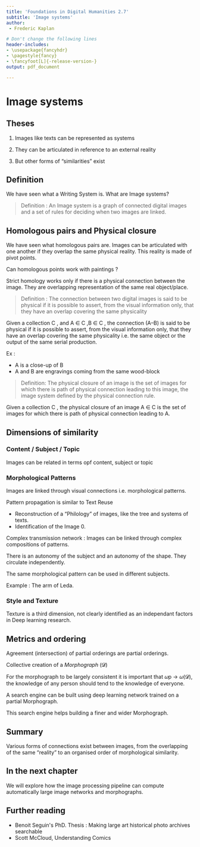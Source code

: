 ```yaml
---
title: 'Foundations in Digital Humanities 2.7'
subtitle: 'Image systems'
author:
 - Frederic Kaplan

# Don't change the following lines
header-includes:
- \usepackage{fancyhdr}
- \pagestyle{fancy}
- \fancyfoot[L]{-release-version-}
output: pdf_document

---
```


# Image systems

## Theses

1) Images like texts can be represented as systems

2) They can be articulated in reference to an external reality 

3) But other forms of “similarities” exist

## Definition

We have seen what a Writing System is. What are Image systems?

> Definition : An Image system is a graph of connected digital images and a set of rules for deciding when two images are linked. 

## Homologous pairs and Physical closure

We have seen what homologous pairs are. Images can be articulated with one another if they overlap the same physical reality. This reality is made of pivot points. 

Can homologous points work with paintings ?

Strict homology works only if there is a physical connection between the image. They are overlapping representation of the same real object/place. 

> Definition : The connection between two digital images is said to be physical if it is possible to assert, from the visual information only, that they have an overlap covering the same physicality

Given a collection C , and A ∈ C ,B ∈ C , the connection (A–B) is said to be physical if it is possible to assert, from the visual information only, that they have an overlap covering the same physicality i.e. the same object or the output of the same serial production.

Ex : 

- A is a close-up of B
- A and B are engravings coming from the same wood-block

> Definition: The physical closure of an image is the set of images for which there is path of physical connection leading to this image, the image system defined by the physical connection rule.

Given a collection C , the physical closure of an image A ∈ C is the set of images for which there is path of physical connection leading to A.

## Dimensions of similarity

### Content / Subject / Topic

Images can be related in terms opf content, subject or topic

### Morphological Patterns

Images are linked through visual connections i.e. morphological patterns. 

Pattern propagation is similar to Text Reuse

- Reconstruction of a “Philology” of images, like the tree and systems of texts. 
- Identification of the Image 0. 

Complex transmission network : Images can be linked through complex compositions of patterns. 

There is an autonomy of the subject and an autonomy of the shape. They circulate independently.

The same morphological pattern can be used in different subjects. 

Example : The arm of Leda. 

### Style and Texture

Texture is a third dimension, not clearly identified as an independant factors in Deep learning research. 

## Metrics and ordering

Agreement (intersection) of partial orderings are partial orderings. 

Collective creation of a *Morphograph* (𝓓)

For the morphograph to be largely consistent it is important that 𝜔p → 𝜔(𝓓), the knowledge of any person should tend to the knowledge of everyone.  

A search engine can be built using deep learning network trained on a partial Morphograph. 

This search engine helps building a finer and wider Morphograph. 

## Summary 

Various forms of connections exist between images, from the overlapping of the same “reality” to an organised order of morphological similarity. 

## In the next chapter

We will explore how the image processing pipeline can compute automatically large image networks and morphographs. 

## Further reading

- Benoit Seguin's PhD. Thesis : Making large art historical photo archives searchable
- Scott McCloud, Understanding Comics

